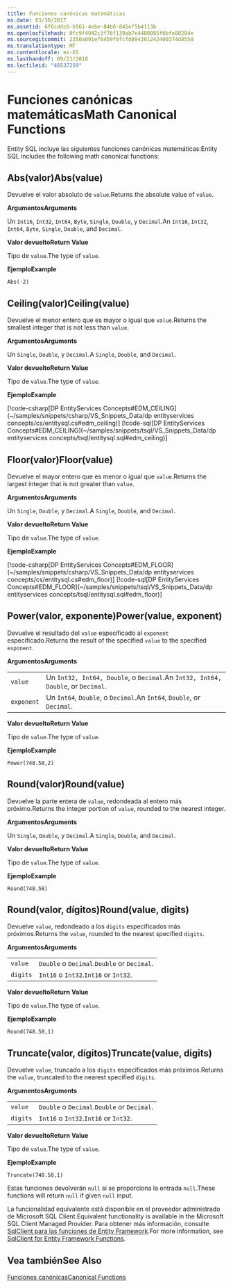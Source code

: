 ```yaml
---
title: Funciones canónicas matemáticas
ms.date: 03/30/2017
ms.assetid: 6f6cddc6-b561-4ebe-84b6-841ef5b4113b
ms.openlocfilehash: 0fc9f4942c3f76f139ab7e4400005f0bfe80204e
ms.sourcegitcommit: 2350a091ef6459f0fcfd894301242400374d8558
ms.translationtype: MT
ms.contentlocale: es-ES
ms.lasthandoff: 09/21/2018
ms.locfileid: "46537259"
---
```

# <a name="math-canonical-functions"></a><span data-ttu-id="5fcdf-102">Funciones canónicas matemáticas</span><span class="sxs-lookup"><span data-stu-id="5fcdf-102">Math Canonical Functions</span></span>

<span data-ttu-id="5fcdf-103">Entity SQL incluye las siguientes funciones canónicas matemáticas:</span><span class="sxs-lookup"><span data-stu-id="5fcdf-103">Entity SQL includes the following math canonical functions:</span></span>
  
## <a name="absvalue"></a><span data-ttu-id="5fcdf-104">Abs(valor)</span><span class="sxs-lookup"><span data-stu-id="5fcdf-104">Abs(value)</span></span>

<span data-ttu-id="5fcdf-105">Devuelve el valor absoluto de `value`.</span><span class="sxs-lookup"><span data-stu-id="5fcdf-105">Returns the absolute value of `value`.</span></span>

<span data-ttu-id="5fcdf-106">**Argumentos**</span><span class="sxs-lookup"><span data-stu-id="5fcdf-106">**Arguments**</span></span>

<span data-ttu-id="5fcdf-107">Un `Int16`, `Int32`, `Int64`, `Byte`, `Single`, `Double`, y `Decimal`.</span><span class="sxs-lookup"><span data-stu-id="5fcdf-107">An `Int16`, `Int32`, `Int64`, `Byte`, `Single`, `Double`, and `Decimal`.</span></span>

<span data-ttu-id="5fcdf-108">**Valor devuelto**</span><span class="sxs-lookup"><span data-stu-id="5fcdf-108">**Return Value**</span></span>

<span data-ttu-id="5fcdf-109">Tipo de `value`.</span><span class="sxs-lookup"><span data-stu-id="5fcdf-109">The type of `value`.</span></span>

<span data-ttu-id="5fcdf-110">**Ejemplo**</span><span class="sxs-lookup"><span data-stu-id="5fcdf-110">**Example**</span></span>

`Abs(-2)`

## <a name="ceilingvalue"></a><span data-ttu-id="5fcdf-111">Ceiling(valor)</span><span class="sxs-lookup"><span data-stu-id="5fcdf-111">Ceiling(value)</span></span>

<span data-ttu-id="5fcdf-112">Devuelve el menor entero que es mayor o igual que `value`.</span><span class="sxs-lookup"><span data-stu-id="5fcdf-112">Returns the smallest integer that is not less than `value`.</span></span>

<span data-ttu-id="5fcdf-113">**Argumentos**</span><span class="sxs-lookup"><span data-stu-id="5fcdf-113">**Arguments**</span></span>

<span data-ttu-id="5fcdf-114">Un `Single`, `Double`, y `Decimal`.</span><span class="sxs-lookup"><span data-stu-id="5fcdf-114">A `Single`, `Double`, and `Decimal`.</span></span>

<span data-ttu-id="5fcdf-115">**Valor devuelto**</span><span class="sxs-lookup"><span data-stu-id="5fcdf-115">**Return Value**</span></span>

<span data-ttu-id="5fcdf-116">Tipo de `value`.</span><span class="sxs-lookup"><span data-stu-id="5fcdf-116">The type of `value`.</span></span>

<span data-ttu-id="5fcdf-117">**Ejemplo**</span><span class="sxs-lookup"><span data-stu-id="5fcdf-117">**Example**</span></span>

[!code-csharp[DP EntityServices Concepts#EDM_CEILING](~/samples/snippets/csharp/VS_Snippets_Data/dp entityservices concepts/cs/entitysql.cs#edm_ceiling)]
[!code-sql[DP EntityServices Concepts#EDM_CEILING](~/samples/snippets/tsql/VS_Snippets_Data/dp entityservices concepts/tsql/entitysql.sql#edm_ceiling)]

## <a name="floorvalue"></a><span data-ttu-id="5fcdf-118">Floor(valor)</span><span class="sxs-lookup"><span data-stu-id="5fcdf-118">Floor(value)</span></span>

<span data-ttu-id="5fcdf-119">Devuelve el mayor entero que es menor o igual que `value`.</span><span class="sxs-lookup"><span data-stu-id="5fcdf-119">Returns the largest integer that is not greater than `value`.</span></span>

<span data-ttu-id="5fcdf-120">**Argumentos**</span><span class="sxs-lookup"><span data-stu-id="5fcdf-120">**Arguments**</span></span>

<span data-ttu-id="5fcdf-121">Un `Single`, `Double`, y `Decimal`.</span><span class="sxs-lookup"><span data-stu-id="5fcdf-121">A `Single`, `Double`, and `Decimal`.</span></span>

<span data-ttu-id="5fcdf-122">**Valor devuelto**</span><span class="sxs-lookup"><span data-stu-id="5fcdf-122">**Return Value**</span></span>

<span data-ttu-id="5fcdf-123">Tipo de `value`.</span><span class="sxs-lookup"><span data-stu-id="5fcdf-123">The type of `value`.</span></span>

<span data-ttu-id="5fcdf-124">**Ejemplo**</span><span class="sxs-lookup"><span data-stu-id="5fcdf-124">**Example**</span></span>

[!code-csharp[DP EntityServices Concepts#EDM_FLOOR](~/samples/snippets/csharp/VS_Snippets_Data/dp entityservices concepts/cs/entitysql.cs#edm_floor)]
[!code-sql[DP EntityServices Concepts#EDM_FLOOR](~/samples/snippets/tsql/VS_Snippets_Data/dp entityservices concepts/tsql/entitysql.sql#edm_floor)]

## <a name="powervalue-exponent"></a><span data-ttu-id="5fcdf-125">Power(valor, exponente)</span><span class="sxs-lookup"><span data-stu-id="5fcdf-125">Power(value, exponent)</span></span>

<span data-ttu-id="5fcdf-126">Devuelve el resultado del `value` especificado al `exponent` especificado.</span><span class="sxs-lookup"><span data-stu-id="5fcdf-126">Returns the result of the specified `value` to the specified `exponent`.</span></span>

<span data-ttu-id="5fcdf-127">**Argumentos**</span><span class="sxs-lookup"><span data-stu-id="5fcdf-127">**Arguments**</span></span>

|  |  |
|--|--|
|`value` | <span data-ttu-id="5fcdf-128">Un `Int32, Int64, Double`, o `Decimal`.</span><span class="sxs-lookup"><span data-stu-id="5fcdf-128">An `Int32, Int64, Double`, or `Decimal`.</span></span> |
|`exponent` | <span data-ttu-id="5fcdf-129">Un `Int64`, `Double`, o `Decimal`.</span><span class="sxs-lookup"><span data-stu-id="5fcdf-129">An `Int64`, `Double`, or `Decimal`.</span></span> |

<span data-ttu-id="5fcdf-130">**Valor devuelto**</span><span class="sxs-lookup"><span data-stu-id="5fcdf-130">**Return Value**</span></span>

<span data-ttu-id="5fcdf-131">Tipo de `value`.</span><span class="sxs-lookup"><span data-stu-id="5fcdf-131">The type of `value`.</span></span>

<span data-ttu-id="5fcdf-132">**Ejemplo**</span><span class="sxs-lookup"><span data-stu-id="5fcdf-132">**Example**</span></span>

`Power(748.58,2)`

## <a name="roundvalue"></a><span data-ttu-id="5fcdf-133">Round(valor)</span><span class="sxs-lookup"><span data-stu-id="5fcdf-133">Round(value)</span></span>

<span data-ttu-id="5fcdf-134">Devuelve la parte entera de `value`, redondeada al entero más próximo.</span><span class="sxs-lookup"><span data-stu-id="5fcdf-134">Returns the integer portion of `value`, rounded to the nearest integer.</span></span>

<span data-ttu-id="5fcdf-135">**Argumentos**</span><span class="sxs-lookup"><span data-stu-id="5fcdf-135">**Arguments**</span></span>

<span data-ttu-id="5fcdf-136">Un `Single`, `Double`, y `Decimal`.</span><span class="sxs-lookup"><span data-stu-id="5fcdf-136">A `Single`, `Double`, and `Decimal`.</span></span>

<span data-ttu-id="5fcdf-137">**Valor devuelto**</span><span class="sxs-lookup"><span data-stu-id="5fcdf-137">**Return Value**</span></span>

<span data-ttu-id="5fcdf-138">Tipo de `value`.</span><span class="sxs-lookup"><span data-stu-id="5fcdf-138">The type of `value`.</span></span>

<span data-ttu-id="5fcdf-139">**Ejemplo**</span><span class="sxs-lookup"><span data-stu-id="5fcdf-139">**Example**</span></span>

`Round(748.58)`

## <a name="roundvalue-digits"></a><span data-ttu-id="5fcdf-140">Round(valor, dígitos)</span><span class="sxs-lookup"><span data-stu-id="5fcdf-140">Round(value, digits)</span></span>

<span data-ttu-id="5fcdf-141">Devuelve `value`, redondeado a los `digits` especificados más próximos.</span><span class="sxs-lookup"><span data-stu-id="5fcdf-141">Returns the `value`, rounded to the nearest specified `digits`.</span></span>

<span data-ttu-id="5fcdf-142">**Argumentos**</span><span class="sxs-lookup"><span data-stu-id="5fcdf-142">**Arguments**</span></span>

|  |  |
|--|--|
|`value`|<span data-ttu-id="5fcdf-143">`Double` o `Decimal`.</span><span class="sxs-lookup"><span data-stu-id="5fcdf-143">`Double` or `Decimal`.</span></span>|
|`digits`|<span data-ttu-id="5fcdf-144">`Int16` o `Int32`.</span><span class="sxs-lookup"><span data-stu-id="5fcdf-144">`Int16` or `Int32`.</span></span>|

<span data-ttu-id="5fcdf-145">**Valor devuelto**</span><span class="sxs-lookup"><span data-stu-id="5fcdf-145">**Return Value**</span></span>

<span data-ttu-id="5fcdf-146">Tipo de `value`.</span><span class="sxs-lookup"><span data-stu-id="5fcdf-146">The type of `value`.</span></span>

<span data-ttu-id="5fcdf-147">**Ejemplo**</span><span class="sxs-lookup"><span data-stu-id="5fcdf-147">**Example**</span></span>

`Round(748.58,1)`

## <a name="truncatevalue-digits"></a><span data-ttu-id="5fcdf-148">Truncate(valor, dígitos)</span><span class="sxs-lookup"><span data-stu-id="5fcdf-148">Truncate(value, digits)</span></span>

<span data-ttu-id="5fcdf-149">Devuelve `value`, truncado a los `digits` especificados más próximos.</span><span class="sxs-lookup"><span data-stu-id="5fcdf-149">Returns the `value`, truncated to the nearest specified `digits`.</span></span>

<span data-ttu-id="5fcdf-150">**Argumentos**</span><span class="sxs-lookup"><span data-stu-id="5fcdf-150">**Arguments**</span></span>

|  |  |
|--|--|
|`value`|<span data-ttu-id="5fcdf-151">`Double` o `Decimal`.</span><span class="sxs-lookup"><span data-stu-id="5fcdf-151">`Double` or `Decimal`.</span></span>|
|`digits`|<span data-ttu-id="5fcdf-152">`Int16` o `Int32`.</span><span class="sxs-lookup"><span data-stu-id="5fcdf-152">`Int16` or `Int32`.</span></span>|

<span data-ttu-id="5fcdf-153">**Valor devuelto**</span><span class="sxs-lookup"><span data-stu-id="5fcdf-153">**Return Value**</span></span>

<span data-ttu-id="5fcdf-154">Tipo de `value`.</span><span class="sxs-lookup"><span data-stu-id="5fcdf-154">The type of `value`.</span></span>

<span data-ttu-id="5fcdf-155">**Ejemplo**</span><span class="sxs-lookup"><span data-stu-id="5fcdf-155">**Example**</span></span>

`Truncate(748.58,1)`  
  
 <span data-ttu-id="5fcdf-156">Estas funciones devolverán `null` si se proporciona la entrada `null`.</span><span class="sxs-lookup"><span data-stu-id="5fcdf-156">These functions will return `null` if given `null` input.</span></span>  
  
 <span data-ttu-id="5fcdf-157">La funcionalidad equivalente está disponible en el proveedor administrado de Microsoft SQL Client.</span><span class="sxs-lookup"><span data-stu-id="5fcdf-157">Equivalent functionality is available in the Microsoft SQL Client Managed Provider.</span></span> <span data-ttu-id="5fcdf-158">Para obtener más información, consulte [SqlClient para las funciones de Entity Framework](../../../../../../docs/framework/data/adonet/ef/sqlclient-for-ef-functions.md).</span><span class="sxs-lookup"><span data-stu-id="5fcdf-158">For more information, see [SqlClient for Entity Framework Functions](../../../../../../docs/framework/data/adonet/ef/sqlclient-for-ef-functions.md).</span></span>  
  
## <a name="see-also"></a><span data-ttu-id="5fcdf-159">Vea también</span><span class="sxs-lookup"><span data-stu-id="5fcdf-159">See Also</span></span>  
 [<span data-ttu-id="5fcdf-160">Funciones canónicas</span><span class="sxs-lookup"><span data-stu-id="5fcdf-160">Canonical Functions</span></span>](../../../../../../docs/framework/data/adonet/ef/language-reference/canonical-functions.md)
